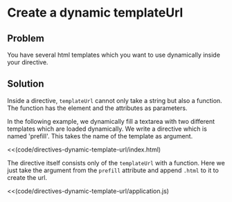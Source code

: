 # Create a dynamic templateUrl

## Problem

You have several html templates which you want to use dynamically inside your directive.


## Solution

Inside a directive, `templateUrl` cannot only take a string but also a function. The function has the element and the attributes as parameters.

In the following example, we dynamically fill a textarea with two different templates which are loaded dynamically. We write a directive which is named 'prefill'. This takes the name of the template as argument.

<<(code/directives-dynamic-template-url/index.html)


The directive itself consists only of the `templateUrl` with a function. Here we just take the argument from the
`prefill` attribute and append `.html` to it to create the url.

<<(code/directives-dynamic-template-url/application.js)





